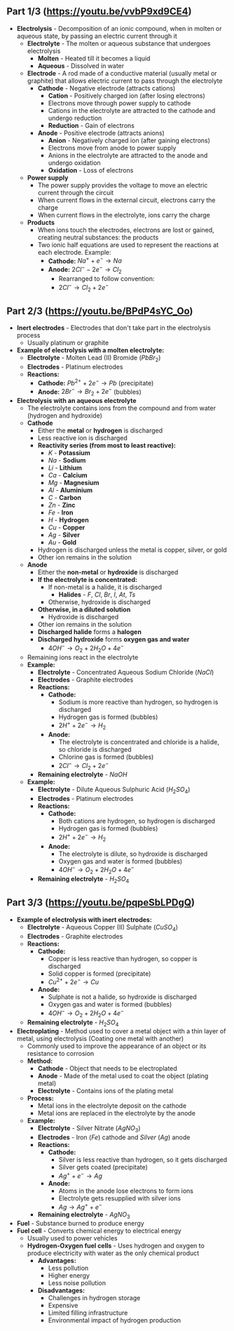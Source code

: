 ## Part 1/3 (https://youtu.be/vvbP9xd9CE4)

- **Electrolysis** - Decomposition of an ionic compound, when in molten or aqueous state, by passing an electric current through it
	- **Electrolyte** - The molten or aqueous substance that undergoes electrolysis
		- **Molten** - Heated till it becomes a liquid
		- **Aqueous** - Dissolved in water
	- **Electrode** - A rod made of a conductive material (usually metal or graphite) that allows electric current to pass through the electrolyte
		- **Cathode** - Negative electrode (attracts cations)
			- **Cation** - Positively charged ion (after losing electrons)
			- Electrons move through power supply to cathode
			- Cations in the electrolyte are attracted to the cathode and undergo reduction
			- **Reduction** - Gain of electrons
		- **Anode** - Positive electrode (attracts anions)
			- **Anion** - Negatively charged ion (after gaining electrons)
			- Electrons move from anode to power supply
			- Anions in the electrolyte are attracted to the anode and undergo oxidation
			- **Oxidation** - Loss of electrons
	- **Power supply**
		- The power supply provides the voltage to move an electric current through the circuit
		- When current flows in the external circuit, electrons carry the charge
		- When current flows in the electrolyte, ions carry the charge
	- **Products**
		- When ions touch the electrodes, electrons are lost or gained, creating neutral substances: the products
		- Two ionic half equations are used to represent the reactions at each electrode. Example:
			- **Cathode:** $Na^++e^-\longrightarrow Na$
			- **Anode:** $2Cl^--2e^-\longrightarrow Cl_2$
				- Rearranged to follow convention:
				- $2Cl^-\longrightarrow Cl_2+2e^-$

## Part 2/3 (https://youtu.be/BPdP4sYC_Oo)

- **Inert electrodes** - Electrodes that don't take part in the electrolysis process
	- Usually platinum or graphite
- **Example of electrolysis with a molten electrolyte:**
	- **Electrolyte** - $\text{Molten Lead (II) Bromide}$ ($PbBr_2$)
	- **Electrodes** - Platinum electrodes
	- **Reactions:**
		- **Cathode:** $Pb^{2+}+2e^-\longrightarrow Pb$ (precipitate)
		- **Anode:** $2Br^-\longrightarrow Br_2+2e^-$ (bubbles)
- **Electrolysis with an aqueous electrolyte**
	- The electrolyte contains ions from the compound and from water (hydrogen and hydroxide)
	- **Cathode**
		- Either the **metal** or **hydrogen** is discharged
		- Less reactive ion is discharged
		- **Reactivity series (from most to least reactive):**
			- $K$ - **Potassium**
			- $Na$ - **Sodium**
			- $Li$ - **Lithium**
			- $Ca$ - **Calcium**
			- $Mg$ - **Magnesium**
			- $Al$ - **Aluminium**
			- $C$ - **Carbon**
			- $Zn$ - **Zinc**
			- $Fe$ - **Iron**
			- $H$ - **Hydrogen**
			- $Cu$ - **Copper**
			- $Ag$ - **Silver**
			- $Au$ - **Gold**
		- Hydrogen is discharged unless the metal is copper, silver, or gold
		- Other ion remains in the solution
	- **Anode**
		- Either the **non-metal** or **hydroxide** is discharged
		- **If the electrolyte is concentrated:**
			- If non-metal is a halide, it is discharged
				- **Halides** - $F$, $Cl$, $Br$, $I$, $At$, $Ts$
			- Otherwise, hydroxide is discharged
		- **Otherwise, in a diluted solution**
			- Hydroxide is discharged
		- Other ion remains in the solution
		- **Discharged halide** forms a **halogen**
		- **Discharged hydroxide** forms **oxygen gas and water**
			- $4OH^-\longrightarrow O_2+2H_2O+4e^-$
	- Remaining ions react in the electrolyte
	- **Example:**
		- **Electrolyte** - $\text{Concentrated Aqueous Sodium Chloride}$ ($NaCl$)
		- **Electrodes** - Graphite electrodes
		- **Reactions:**
			- **Cathode:**
				- Sodium is more reactive than hydrogen, so hydrogen is discharged
				- Hydrogen gas is formed (bubbles)
				- $2H^++2e^-\longrightarrow H_2$
			- **Anode:**
				- The electrolyte is concentrated and chloride is a halide, so chloride is discharged
				- Chlorine gas is formed (bubbles)
				- $2Cl^-\longrightarrow Cl_2+2e^-$
		- **Remaining electrolyte** - $NaOH$
	- **Example:**
		- **Electrolyte** - $\text{Dilute Aqueous Sulphuric Acid}$ ($H_2SO_4$)
		- **Electrodes** - Platinum electrodes
		- **Reactions:**
			- **Cathode:**
				- Both cations are hydrogen, so hydrogen is discharged
				- Hydrogen gas is formed (bubbles)
				- $2H^++2e^-\longrightarrow H_2$
			- **Anode:**
				- The electrolyte is dilute, so hydroxide is discharged
				- Oxygen gas and water is formed (bubbles)
				- $4OH^-\longrightarrow O_2+2H_2O+4e^-$
		- **Remaining electrolyte** - $H_2SO_4$

## Part 3/3 (https://youtu.be/pqpeSbLPDgQ)

- **Example of electrolysis with inert electrodes:**
	- **Electrolyte** - $\text{Aqueous Copper (II) Sulphate}$ ($CuSO_4$)
	- **Electrodes** - Graphite electrodes
	- **Reactions:**
		- **Cathode:**
			- Copper is less reactive than hydrogen, so copper is discharged
			- Solid copper is formed (precipitate)
			- $Cu^{2+}+2e^-\longrightarrow Cu$
		- **Anode:**
			- Sulphate is not a halide, so hydroxide is discharged
			- Oxygen gas and water is formed (bubbles)
			- $4OH^-\longrightarrow O_2+2H_2O+4e^-$
	- **Remaining electrolyte** - $H_2SO_4$
- **Electroplating** - Method used to cover a metal object with a thin layer of metal, using electrolysis (Coating one metal with another)
	- Commonly used to improve the appearance of an object or its resistance to corrosion
	- **Method:**
		- **Cathode** - Object that needs to be electroplated
		- **Anode** - Made of the metal used to coat the object (plating metal)
		- **Electrolyte** - Contains ions of the plating metal
	- **Process:**
		- Metal ions in the electrolyte deposit on the cathode
		- Metal ions are replaced in the electrolyte by the anode
	- **Example:**
		- **Electrolyte** - $\text{Silver Nitrate}$ ($AgNO_3$)
		- **Electrodes** - $\text{Iron}$ ($Fe$) cathode and $Silver$ ($Ag$) anode
		- **Reactions:**
			- **Cathode:**
				- Silver is less reactive than hydrogen, so it gets discharged
				- Silver gets coated (precipitate)
				- $Ag^++e^-\longrightarrow Ag$
			- **Anode:**
				- Atoms in the anode lose electrons to form ions
				- Electrolyte gets resupplied with silver ions
				- $Ag\longrightarrow Ag^++e^-$
		- **Remaining electrolyte** - $AgNO_3$
- **Fuel** - Substance burned to produce energy
- **Fuel cell** - Converts chemical energy to electrical energy
	- Usually used to power vehicles
	- **Hydrogen-Oxygen fuel cells** - Uses hydrogen and oxygen to produce electricity with water as the only chemical product
		- **Advantages:**
			- Less pollution
			- Higher energy
			- Less noise pollution
		- **Disadvantages:**
			- Challenges in hydrogen storage
			- Expensive
			- Limited filling infrastructure
			- Environmental impact of hydrogen production
